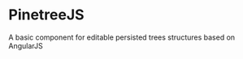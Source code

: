 PinetreeJS
==========

A basic component for editable persisted trees structures based on AngularJS
